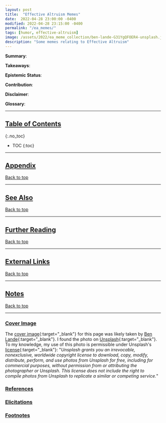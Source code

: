 ```yaml
---
layout: post
title:  "Effective Altruism Memes"
date:  2022-04-28 23:00:00 -0400
modified: 2022-04-28 23:15:00 -0400
permalink: "/ea_memes/"
tags: [humor, effective-altruism]
image: /assets/2022/ea_meme_collection/ben-lande-G31YgQFOER4-unsplash.jpg
description: "Some memes relating to Effective Altruism"
---
```


__Summary__:

__Takeaways__:

__Epistemic Status__:

__Contribution__:

__Disclaimer__:

__Glossary__:

---

## [Table of Contents](#top)
{:.no_toc}
* TOC
{:toc}

---

## [Appendix](#appendix)

[Back to top](#top)

---

## [See Also](#see-also)

[Back to top](#top)

---

## [Further Reading](#further-reading)

[Back to top](#top)

---

## [External Links](#external-links)

[Back to top](#top)

---

## [Notes](#notes)

[Back to top](#top)

---

### [Cover Image](#cover-image)

The [cover image][cover_image]{:target="_blank"} for this page was likely taken by [Ben Lande][author]{:target="_blank"}. I found the photo on [Unsplash][unsplash]{:target="_blank"}. To my knowledge, my use of this photo is permissible under Unsplash's [license][lic]{:target="_blank"}: "_Unsplash grants you an irrevocable, nonexclusive, worldwide copyright license to download, copy, modify, distribute, perform, and use photos from Unsplash for free, including for commercial purposes, without permission from or attributing the photographer or Unsplash. This license does not include the right to compile photos from Unsplash to replicate a similar or competing service._"

[cover_image]: https://unsplash.com/photos/G31YgQFOER4 "https://unsplash.com/photos/G31YgQFOER4"

[author]: https://unsplash.com/@ben_lande "https://unsplash.com/@ben_lande"

[lic]: https://unsplash.com/license "https://unsplash.com/license"

[unsplash]: https://unsplash.com/ "https://unsplash.com/"

### [References](#references)

### [Elicitations](#elicitations)

### [Footnotes](#footnotes)
